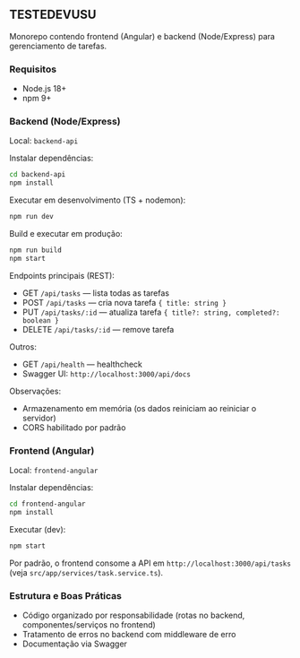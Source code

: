 ## TESTEDEVUSU

Monorepo contendo frontend (Angular) e backend (Node/Express) para gerenciamento de tarefas.

### Requisitos
- Node.js 18+
- npm 9+

### Backend (Node/Express)
Local: `backend-api`

Instalar dependências:
```bash
cd backend-api
npm install
```

Executar em desenvolvimento (TS + nodemon):
```bash
npm run dev
```

Build e executar em produção:
```bash
npm run build
npm start
```

Endpoints principais (REST):
- GET `/api/tasks` — lista todas as tarefas
- POST `/api/tasks` — cria nova tarefa `{ title: string }`
- PUT `/api/tasks/:id` — atualiza tarefa `{ title?: string, completed?: boolean }`
- DELETE `/api/tasks/:id` — remove tarefa

Outros:
- GET `/api/health` — healthcheck
- Swagger UI: `http://localhost:3000/api/docs`

Observações:
- Armazenamento em memória (os dados reiniciam ao reiniciar o servidor)
- CORS habilitado por padrão

### Frontend (Angular)
Local: `frontend-angular`

Instalar dependências:
```bash
cd frontend-angular
npm install
```

Executar (dev):
```bash
npm start
```

Por padrão, o frontend consome a API em `http://localhost:3000/api/tasks` (veja `src/app/services/task.service.ts`).

### Estrutura e Boas Práticas
- Código organizado por responsabilidade (rotas no backend, componentes/serviços no frontend)
- Tratamento de erros no backend com middleware de erro
- Documentação via Swagger


